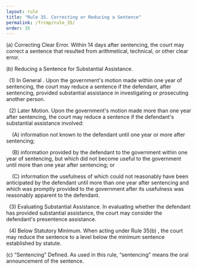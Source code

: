 ```yaml
---
layout: rule
title: "Rule 35. Correcting or Reducing a Sentence"
permalink: /frcmp/rule_35/
order: 35
---
```


(a) Correcting Clear Error. Within 14 days after sentencing, the court may correct a sentence that resulted from arithmetical, technical, or other clear error.


(b) Reducing a Sentence for Substantial Assistance.


&nbsp;&nbsp;(1) In General . Upon the government's motion made within one year of sentencing, the court may reduce a sentence if the defendant, after sentencing, provided substantial assistance in investigating or prosecuting another person.


&nbsp;&nbsp;(2) Later Motion. Upon the government's motion made more than one year after sentencing, the court may reduce a sentence if the defendant's substantial assistance involved:


&nbsp;&nbsp;&nbsp;&nbsp;(A) information not known to the defendant until one year or more after sentencing;


&nbsp;&nbsp;&nbsp;&nbsp;(B) information provided by the defendant to the government within one year of sentencing, but which did not become useful to the government until more than one year after sentencing; or


&nbsp;&nbsp;&nbsp;&nbsp;(C) information the usefulness of which could not reasonably have been anticipated by the defendant until more than one year after sentencing and which was promptly provided to the government after its usefulness was reasonably apparent to the defendant.


&nbsp;&nbsp;(3) Evaluating Substantial Assistance. In evaluating whether the defendant has provided substantial assistance, the court may consider the defendant's presentence assistance.


&nbsp;&nbsp;(4) Below Statutory Minimum. When acting under Rule 35(b) , the court may reduce the sentence to a level below the minimum sentence established by statute.


(c) “Sentencing” Defined. As used in this rule, “sentencing” means the oral announcement of the sentence.